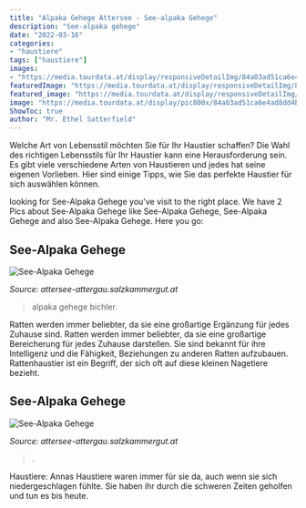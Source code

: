 ```yaml
---
title: "Alpaka Gehege Attersee - See-alpaka Gehege"
description: "See-alpaka gehege"
date: "2022-03-16"
categories:
- "haustiere"
tags: ["haustiere"]
images:
- "https://media.tourdata.at/display/responsiveDetailImg/84a03ad51ca6e4ad8dd4bbff1d55bfcc.jpg"
featuredImage: "https://media.tourdata.at/display/responsiveDetailImg/84a03ad51ca6e4ad8dd4bbff1d55bfcc.jpg"
featured_image: "https://media.tourdata.at/display/responsiveDetailImg/84a03ad51ca6e4ad8dd4bbff1d55bfcc.jpg"
image: "https://media.tourdata.at/display/pic800x/84a03ad51ca6e4ad8dd4bbff1d55bfcc.jpg"
ShowToc: true
author: "Mr. Ethel Satterfield"
---
```



Welche Art von Lebensstil möchten Sie für Ihr Haustier schaffen?
Die Wahl des richtigen Lebensstils für Ihr Haustier kann eine Herausforderung sein. Es gibt viele verschiedene Arten von Haustieren und jedes hat seine eigenen Vorlieben. Hier sind einige Tipps, wie Sie das perfekte Haustier für sich auswählen können.

	

		
looking for See-Alpaka Gehege you've visit to the right place. We have 2 Pics about See-Alpaka Gehege like See-Alpaka Gehege, See-Alpaka Gehege and also See-Alpaka Gehege. Here you go:
		
    
## See-Alpaka Gehege

<img loading=lazy src="https://media.tourdata.at/display/pic800x/84a03ad51ca6e4ad8dd4bbff1d55bfcc.jpg" onerror="this.onerror=null;this.src='https://tse4.mm.bing.net/th?id=OIP.wGhLZQuH6heZMFVXzZMc1gHaEK&amp;pid=15.1';" alt="See-Alpaka Gehege">

_Source: attersee-attergau.salzkammergut.at_

>alpaka gehege bichler. 

	

Ratten werden immer beliebter, da sie eine großartige Ergänzung für jedes Zuhause sind.
Ratten werden immer beliebter, da sie eine großartige Bereicherung für jedes Zuhause darstellen. Sie sind bekannt für ihre Intelligenz und die Fähigkeit, Beziehungen zu anderen Ratten aufzubauen. Rattenhaustier ist ein Begriff, der sich oft auf diese kleinen Nagetiere bezieht.

    
## See-Alpaka Gehege

<img loading=lazy src="https://media.tourdata.at/display/responsiveDetailImg/84a03ad51ca6e4ad8dd4bbff1d55bfcc.jpg" onerror="this.onerror=null;this.src='https://tse3.mm.bing.net/th?id=OIP.pXaRWx1Wv7BwL4p6PyoZ4gHaES&amp;pid=15.1';" alt="See-Alpaka Gehege">

_Source: attersee-attergau.salzkammergut.at_

>. 

	

Haustiere: Annas Haustiere waren immer für sie da, auch wenn sie sich niedergeschlagen fühlte. Sie haben ihr durch die schweren Zeiten geholfen und tun es bis heute.

